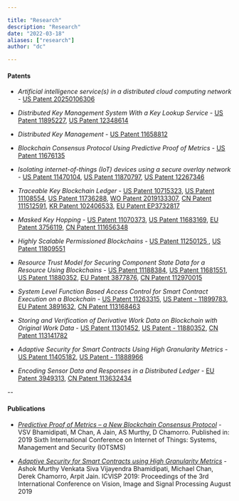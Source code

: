 ```yaml
---

title: "Research"
description: "Research"
date: "2022-03-18"
aliases: ["research"]
author: "dc"

---
```


#### Patents

- *Artificial intelligence service(s) in a distributed cloud computing network* - [US Patent 20250106306](https://patents.google.com/patent/US20250106306A1)

- *Distributed Key Management System With a Key Lookup Service* - [US Patent 11895227](https://patents.google.com/patent/US11895227B1/), [US Patent 12348614](https://patents.google.com/patent/US12348614B2/)

- *Distributed Key Management* - [US Patent 11658812](https://patents.google.com/patent/US11658812B1/)

- *Blockchain Consensus Protocol Using Predictive Proof of Metrics* - [US Patent 11676135](https://patents.google.com/patent/US11676135B2)

- *Isolating internet-of-things (IoT) devices using a secure overlay network* - [US Patent 11470104](https://patents.google.com/patent/US11470104B1), [US Patent 11870797](https://patents.google.com/patent/US11870797B2/), [US Patent 12267346](https://patents.justia.com/patent/12267346)

- *Traceable Key Blockchain Ledger* - [US Patent 10715323](https://patents.google.com/patent/US10715323B2), [US Patent 11108554](https://patents.google.com/patent/US11108554B2), [US Patent 11736288](https://patents.google.com/patent/US11736288B2/), [WO Patent 2019133307](https://patents.google.com/patent/WO2019133307/en), [CN Patent 111512591](https://patents.google.com/patent/CN111512591/en), [KR Patent 102406533](https://patents.google.com/patent/KR102406533B1), [EU Patent EP3732817](https://patents.google.com/patent/EP3732817)

- *Masked Key Hopping* - [US Patent 11070373](https://patents.google.com/patent/US11070373B2/), [US Patent 11683169](https://patents.justia.com/patent/11683169), [EU Patent 3756119](https://patents.google.com/patent/EP3756119B1), [CN Patent 111656348](https://patents.google.com/patent/CN111656348/en)

- *Highly Scalable Permissioned Blockchains* - [US Patent 11250125 ](https://patents.google.com/patent/US11250125B2/en), [US Patent 11809551](https://patents.google.com/patent/US11809551B2/)

- *Resource Trust Model for Securing Component State Data for a Resource Using Blockchains* - [US Patent 11188384](https://patents.google.com/patent/US11188384B2), [US Patent 11681551](https://patents.google.com/patent/US11681551B2), [US Patent 11880352](https://patents.justia.com/patent/11880352), [EU Patent 3877876](https://patents.google.com/patent/EP3877876), [CN Patent 112970015](https://patents.google.com/patent/CN112970015/en)

- *System Level Function Based Access Control for Smart Contract Execution on a Blockchain* - [US Patent 11263315](https://patents.google.com/patent/US11263315B2/en), [US Patent - 11899783](https://patents.justia.com/patent/11899783), [EU Patent 3891632](https://patents.google.com/patent/EP3891632), [CN Patent 113168463](https://patents.google.com/patent/CN113168463/en)

- *Storing and Verification of Derivative Work Data on Blockchain with Original Work Data* - [US Patent 11301452](https://patents.google.com/patent/US11301452B2/en), [US Patent - 11880352](https://patents.justia.com/patent/11880352), [CN Patent 113141782](https://patents.google.com/patent/CN113141782/en)

- *Adaptive Security for Smart Contracts Using High Granularity Metrics* - [US Patent 11405182](https://patents.google.com/patent/US11405182B2), [US Patent - 11888966](https://patents.justia.com/patent/11888966)

- *Encoding Sensor Data and Responses in a Distributed Ledger* - [EU Patent 3949313](https://patents.google.com/patent/EP3949313), [CN Patent 113632434](https://patents.google.com/patent/CN113632434/en)

--

#### Publications

- [*Predictive Proof of Metrics – a New Blockchain Consensus Protocol*](https://ieeexplore.ieee.org/abstract/document/8939242) - VSV Bhamidipati, M Chan, A Jain, AS Murthy, D Chamorro. Published in: 2019 Sixth International Conference on Internet of Things: Systems, Management and Security (IOTSMS)

- [*Adaptive Security for Smart Contracts using High Granularity Metrics*](https://dl.acm.org/doi/10.1145/3387168.3387214) - Ashok Murthy Venkata Siva Vijayendra Bhamidipati, Michael Chan, Derek Chamorro, Arpit Jain. ICVISP 2019: Proceedings of the 3rd International Conference on Vision, Image and Signal Processing August 2019
